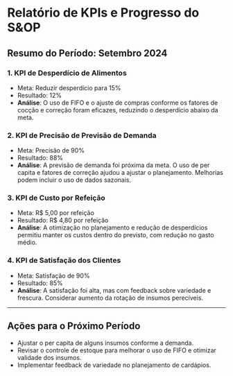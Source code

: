 # Relatório de KPIs e Progresso do S&OP

## Resumo do Período: Setembro 2024

### 1. KPI de Desperdício de Alimentos
- Meta: Reduzir desperdício para 15%
- Resultado: 12%
- **Análise**: O uso de FIFO e o ajuste de compras conforme os fatores de cocção e correção foram eficazes, reduzindo o desperdício abaixo da meta.

### 2. KPI de Precisão de Previsão de Demanda
- Meta: Precisão de 90%
- Resultado: 88%
- **Análise**: A previsão de demanda foi próxima da meta. O uso de per capita e fatores de correção ajudou a ajustar o planejamento. Melhorias podem incluir o uso de dados sazonais.

### 3. KPI de Custo por Refeição
- Meta: R$ 5,00 por refeição
- Resultado: R$ 4,80 por refeição
- **Análise**: A otimização no planejamento e redução de desperdícios permitiu manter os custos dentro do previsto, com redução no gasto médio.

### 4. KPI de Satisfação dos Clientes
- Meta: Satisfação de 90%
- Resultado: 85%
- **Análise**: A satisfação foi alta, mas com feedback sobre variedade e frescura. Considerar aumento da rotação de insumos perecíveis.

---

## Ações para o Próximo Período
- Ajustar o per capita de alguns insumos conforme a demanda.
- Revisar o controle de estoque para melhorar o uso de FIFO e otimizar validade dos insumos.
- Implementar feedback de variedade no planejamento de cardápios.
